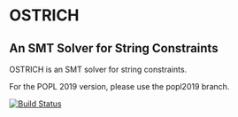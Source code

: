 # OSTRICH
## An SMT Solver for String Constraints

OSTRICH is an SMT solver for string constraints.

For the POPL 2019 version, please use the popl2019 branch.

[![Build Status](https://travis-ci.org/uuverifiers/ostrich.svg?branch=master)](https://travis-ci.org/uuverifiers/ostrich)
